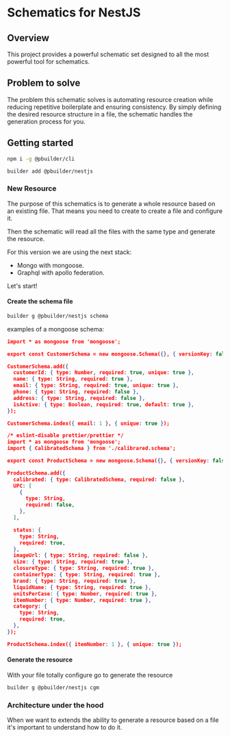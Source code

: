 # Schematics for NestJS

## Overview

This project provides a powerful schematic set designed to all the most powerful tool for schematics.

## Problem to solve

The problem this schematic solves is automating resource creation while reducing repetitive boilerplate and ensuring consistency. By simply defining the desired resource structure in a file, the schematic handles the generation process for you.

## Getting started

```sh
npm i -g @pbuilder/cli
```

```sh
builder add @pbuilder/nestjs
```

### New Resource

The purpose of this schematics is to generate a whole resource based on an existing file. That means you need to create to create a file and configure it.

Then the schematic will read all the files with the same type and generate the resource.

For this version we are using the next stack:

- Mongo with mongoose.
- Graphql with apollo federation.

Let's start!

#### Create the schema file

```sh
builder g @pbuilder/nestjs schema
```

examples of a mongoose schema:

```JSON
import * as mongoose from 'mongoose';

export const CustomerSchema = new mongoose.Schema({}, { versionKey: false });

CustomerSchema.add({
  customerId: { type: Number, required: true, unique: true },
  name: { type: String, required: true },
  email: { type: String, required: true, unique: true },
  phone: { type: String, required: false },
  address: { type: String, required: false },
  isActive: { type: Boolean, required: true, default: true },
});

CustomerSchema.index({ email: 1 }, { unique: true });
```

```JSON
/* eslint-disable prettier/prettier */
import * as mongoose from 'mongoose';
import { CalibratedSchema } from './calibrared.schema';

export const ProductSchema = new mongoose.Schema({}, { versionKey: false });

ProductSchema.add({
  calibrated: { type: CalibratedSchema, required: false },
  UPC: [
    {
      type: String,
      required: false,
    },
  ],

  status: {
    type: String,
    required: true,
  },
  imageUrl: { type: String, required: false },
  size: { type: String, required: true },
  closureType: { type: String, required: true },
  containerType: { type: String, required: true },
  brand: { type: String, required: true },
  liquidName: { type: String, required: true },
  unitsPerCase: { type: Number, required: true },
  itemNumber: { type: Number, required: true },
  category: {
    type: String,
    required: true,
  },
});

ProductSchema.index({ itemNumber: 1 }, { unique: true });

```

#### Generate the resource

With your file totally configure go to generate the resource

```sh
builder g @pbuilder/nestjs cgm
```

### Architecture under the hood

When we want to extends the ability to generate a resource based on a file it's important to understand how to do it.
